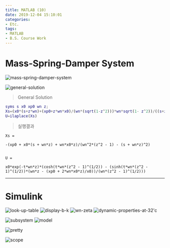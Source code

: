 ```yaml
---
title: MATLAB (10)
date: 2019-12-04 15:10:01
categories:
- Etc.
tags:
- MATLAB
- B.S. Course Work
---
```

# Mass-Spring-Damper System

![mass-spring-damper-system](/images/matlab-10/mass-spring-damper-system.png)
<!-- more -->
![general-solution](/images/matlab-10/general-solution.png)

>General Solution

~~~Matlab
syms s x0 xp0 wn z;
Xs=(x0*(s+z*wn)+(xp0+z*wn*x0)/(wn*(sqrt(1-z^2)))*wn*sqrt(1- z^2))/((s+z*wn)^2+(wn*sqrt(1-z^2))^2)
U=ilaplace(Xs)
~~~

>실행결과

~~~
Xs =
 
-(xp0 + x0*(s + wn*z) + wn*x0*z)/(wn^2*(z^2 - 1) - (s + wn*z)^2)
 
 
U =
 
x0*exp(-t*wn*z)*(cosh(t*wn*(z^2 - 1)^(1/2)) - (sinh(t*wn*(z^2 - 1)^(1/2))*(wn*z - (xp0 + 2*wn*x0*z)/x0))/(wn*(z^2 - 1)^(1/2)))
~~~
***
# Simulink

![look-up-table](/images/matlab-10/look-up-table.png)
![display-b-k](/images/matlab-10/display-b-k.png)
![wn-zeta](/images/matlab-10/wn-zeta.png)
![dynamic-properties-at-32'c](/images/matlab-10/dynamic-properties-at-32'c.png)


![subsystem](/images/matlab-10/subsystem.png)
![model](/images/matlab-10/model.png)

![pretty](/images/matlab-10/pretty.png)

![scope](/images/matlab-10/scope.png)